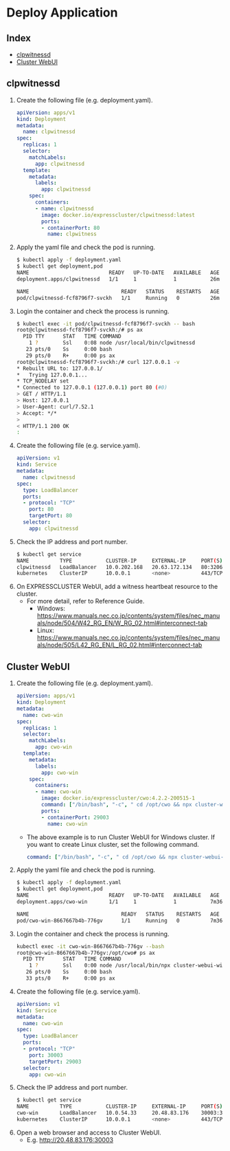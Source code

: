# Deploy Application
## Index
- [clpwitnessd](#clpwitnessd)
- [Cluster WebUI](#cluster-webui)

## clpwitnessd
1. Create the following file (e.g. deployment.yaml).
   ```yaml
   apiVersion: apps/v1
   kind: Deployment
   metadata:
     name: clpwitnessd
   spec:
     replicas: 1
     selector:
       matchLabels:
         app: clpwitnessd
     template:
       metadata:
         labels:
           app: clpwitnessd
       spec:
         containers:
         - name: clpwitnessd
           image: docker.io/expresscluster/clpwitnessd:latest
           ports:
           - containerPort: 80
             name: clpwitness
   ```
1. Apply the yaml file and check the pod is running.
   ```sh
   $ kubectl apply -f deployment.yaml
   $ kubectl get deployment,pod
   NAME                          READY   UP-TO-DATE   AVAILABLE   AGE
   deployment.apps/clpwitnessd   1/1     1            1           26m
   
   NAME                              READY   STATUS    RESTARTS   AGE
   pod/clpwitnessd-fcf8796f7-svckh   1/1     Running   0          26m
   ```
1. Login the container and check the process is running.
   ```sh
   $ kubectl exec -it pod/clpwitnessd-fcf8796f7-svckh -- bash
   root@clpwitnessd-fcf8796f7-svckh:/# ps ax
     PID TTY      STAT   TIME COMMAND
       1 ?        Ssl    0:08 node /usr/local/bin/clpwitnessd
      23 pts/0    Ss     0:00 bash
      29 pts/0    R+     0:00 ps ax
   root@clpwitnessd-fcf8796f7-svckh:/# curl 127.0.0.1 -v
   * Rebuilt URL to: 127.0.0.1/
   *   Trying 127.0.0.1...
   * TCP_NODELAY set
   * Connected to 127.0.0.1 (127.0.0.1) port 80 (#0)
   > GET / HTTP/1.1
   > Host: 127.0.0.1
   > User-Agent: curl/7.52.1
   > Accept: */*
   >
   < HTTP/1.1 200 OK
   :
   ```
1. Create the following file (e.g. service.yaml).
   ```yaml
   apiVersion: v1
   kind: Service
   metadata:
     name: clpwitnessd
   spec:
     type: LoadBalancer
     ports:
     - protocol: "TCP"
       port: 80
       targetPort: 80
     selector:
       app: clpwitnessd
   ```
1. Check the IP address and port number.
   ```sh
   $ kubectl get service
   NAME          TYPE           CLUSTER-IP     EXTERNAL-IP     PORT(S)           AGE
   clpwitnessd   LoadBalancer   10.0.202.168   20.63.172.134   80:32067/TCP      171m
   kubernetes    ClusterIP      10.0.0.1       <none>          443/TCP           29h
   ```
1. On EXPRESSCLUSTER WebUI, add a witness heartbeat resource to the cluster.
   - For more detail, refer to Reference Guide.
      - Windows: https://www.manuals.nec.co.jp/contents/system/files/nec_manuals/node/504/W42_RG_EN/W_RG_02.html#interconnect-tab
      - Linux: https://www.manuals.nec.co.jp/contents/system/files/nec_manuals/node/505/L42_RG_EN/L_RG_02.html#interconnect-tab

## Cluster WebUI
1. Create the following file (e.g. deployment.yaml).
   ```yaml
   apiVersion: apps/v1
   kind: Deployment
   metadata:
     name: cwo-win
   spec:
     replicas: 1
     selector:
       matchLabels:
         app: cwo-win
     template:
       metadata:
         labels:
           app: cwo-win
       spec:
         containers:
         - name: cwo-win
           image: docker.io/expresscluster/cwo:4.2.2-200515-1
           command: ["/bin/bash", "-c", " cd /opt/cwo && npx cluster-webui-win --locale=en"]
           ports:
           - containerPort: 29003
             name: cwo-win
   ```
   - The above example is to run Cluster WebUI for Windows cluster. If you want to create Linux cluster, set the following command.
      ```yaml
      command: ["/bin/bash", "-c", " cd /opt/cwo && npx cluster-webui-lin --locale=en"]
      ```
1. Apply the yaml file and check the pod is running.
   ```sh
   $ kubectl apply -f deployment.yaml
   $ kubectl get deployment,pod
   NAME                          READY   UP-TO-DATE   AVAILABLE   AGE
   deployment.apps/cwo-win       1/1     1            1           7m36s
   
   NAME                              READY   STATUS    RESTARTS   AGE
   pod/cwo-win-8667667b4b-776gv      1/1     Running   0          7m36s
   ```
1. Login the container and check the process is running.
   ```sh
   kubectl exec -it cwo-win-8667667b4b-776gv --bash
   root@cwo-win-8667667b4b-776gv:/opt/cwo# ps ax
     PID TTY      STAT   TIME COMMAND
       1 ?        Ssl    0:00 node /usr/local/bin/npx cluster-webui-win --locale=en
      26 pts/0    Ss     0:00 bash
      33 pts/0    R+     0:00 ps ax
   ```
1. Create the following file (e.g. service.yaml).
   ```yaml
   apiVersion: v1
   kind: Service
   metadata:
     name: cwo-win
   spec:
     type: LoadBalancer
     ports:
     - protocol: "TCP"
       port: 30003
       targetPort: 29003
     selector:
       app: cwo-win
   ```
1. Check the IP address and port number.
   ```sh
   $ kubectl get service
   NAME          TYPE           CLUSTER-IP     EXTERNAL-IP     PORT(S)           AGE
   cwo-win       LoadBalancer   10.0.54.33     20.48.83.176    30003:31745/TCP   10m
   kubernetes    ClusterIP      10.0.0.1       <none>          443/TCP           29h
   ```
1. Open a web browser and access to Cluster WebUI. 
   - E.g. http://20.48.83.176:30003

